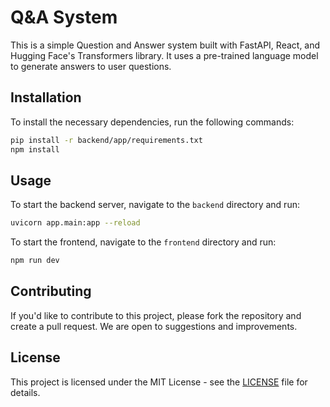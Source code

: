 # Q&A System

This is a simple Question and Answer system built with FastAPI, React, and Hugging Face's Transformers library. It uses a pre-trained language model to generate answers to user questions.

## Installation

To install the necessary dependencies, run the following commands:

```bash
pip install -r backend/app/requirements.txt
npm install
```

## Usage

To start the backend server, navigate to the `backend` directory and run:

```bash
uvicorn app.main:app --reload
```

To start the frontend, navigate to the `frontend` directory and run:

```bash
npm run dev
```

## Contributing

If you'd like to contribute to this project, please fork the repository and create a pull request. We are open to suggestions and improvements.

## License

This project is licensed under the MIT License - see the [LICENSE](LICENSE) file for details.
